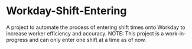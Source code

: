 # Workday-Shift-Entering
A project to automate the process of entering shift times onto Workday to increase worker efficiency and accuracy. NOTE: This project is a work-in-progress and can only enter one shift at a time as of now.

